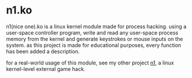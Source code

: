 # n1.ko

n1(nice one).ko is a linux kernel module made for process hacking. using a user-space controller program, write and read any user-space process memory from the kernel and generate keystrokes or mouse inputs on the system. as this project is made for educational purposes, every function has been added a description.

for a real-world usage of this module, see my other project [n1](https://github.com/eretsym/n1), a linux kernel-level external game hack.